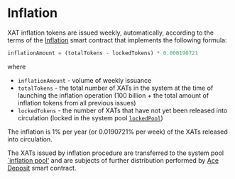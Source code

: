 # Inflation


XAT inflation tokens are issued weekly, automatically, according to the terms of the [Inflation][1] smart contract that implements the following formula:

```python
inflationAmount = (totalTokens - lockedTokens) * 0.000190721
```
where

- `inflationAmount` - volume of weekly issuance
- `totalTokens` - the total number of XATs in the system at the time of launching the inflation operation (100 billion + the total amount of inflation tokens from all previous issues)
- `lockedTokens` - the number of XATs that have not yet been released into circulation (locked in the system pool [`lockedPool`][2])

The inflation is 1% per year (or 0.0190721% per week) of the XATs released into circulation.

The XATs issued by inflation procedure are transferred to the system pool [`inflation pool'][3]
and are subjects of further distribution performed by [Ace Deposit][3] smart contract.



[1]: ../list-of-operations/inflation.md
[2]: ../glossary/system-pools.md#lockedpool
[3]: ../glossary/system-pools.md#inflationpool
[4]: ../list-of-operations/ace-deposit.md
